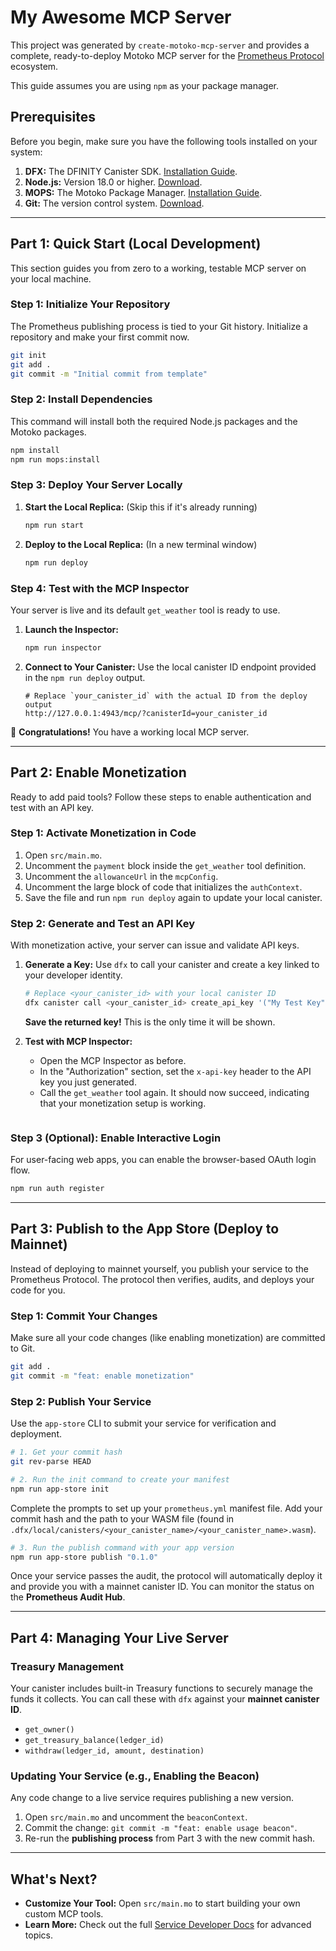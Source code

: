 # My Awesome MCP Server

This project was generated by `create-motoko-mcp-server` and provides a complete, ready-to-deploy Motoko MCP server for the [Prometheus Protocol](https://prometheusprotocol.org) ecosystem.

This guide assumes you are using `npm` as your package manager.

## Prerequisites

Before you begin, make sure you have the following tools installed on your system:

1.  **DFX:** The DFINITY Canister SDK. [Installation Guide](https://internetcomputer.org/docs/current/developer-docs/setup/install/).
2.  **Node.js:** Version 18.0 or higher. [Download](https://nodejs.org/).
3.  **MOPS:** The Motoko Package Manager. [Installation Guide](https://mops.one/docs/install).
4.  **Git:** The version control system. [Download](https://git-scm.com/).

---

## Part 1: Quick Start (Local Development)

This section guides you from zero to a working, testable MCP server on your local machine.

### Step 1: Initialize Your Repository

The Prometheus publishing process is tied to your Git history. Initialize a repository and make your first commit now.

```bash
git init
git add .
git commit -m "Initial commit from template"
```

### Step 2: Install Dependencies

This command will install both the required Node.js packages and the Motoko packages.

```bash
npm install
npm run mops:install
```

### Step 3: Deploy Your Server Locally

1.  **Start the Local Replica:** (Skip this if it's already running)
    ```bash
    npm run start
    ```
2.  **Deploy to the Local Replica:** (In a new terminal window)
    ```bash
    npm run deploy
    ```

### Step 4: Test with the MCP Inspector

Your server is live and its default `get_weather` tool is ready to use.

1.  **Launch the Inspector:**
    ```bash
    npm run inspector
    ```
2.  **Connect to Your Canister:** Use the local canister ID endpoint provided in the `npm run deploy` output.
    ```
    # Replace `your_canister_id` with the actual ID from the deploy output
    http://127.0.0.1:4943/mcp/?canisterId=your_canister_id
    ```
🎉 **Congratulations!** You have a working local MCP server.

---

## Part 2: Enable Monetization

Ready to add paid tools? Follow these steps to enable authentication and test with an API key.

### Step 1: Activate Monetization in Code

1.  Open `src/main.mo`.
2.  Uncomment the `payment` block inside the `get_weather` tool definition.
3.  Uncomment the `allowanceUrl` in the `mcpConfig`.
4.  Uncomment the large block of code that initializes the `authContext`.
5.  Save the file and run `npm run deploy` again to update your local canister.

### Step 2: Generate and Test an API Key

With monetization active, your server can issue and validate API keys.

1.  **Generate a Key:** Use `dfx` to call your canister and create a key linked to your developer identity.
    ```bash
    # Replace <your_canister_id> with your local canister ID
    dfx canister call <your_canister_id> create_api_key '("My Test Key")'
    ```
    **Save the returned key!** This is the only time it will be shown.

2.  **Test with MCP Inspector:**
    -   Open the MCP Inspector as before.
    -   In the "Authorization" section, set the `x-api-key` header to the API key you just generated.
    -   Call the `get_weather` tool again. It should now succeed, indicating that your monetization setup is working.
    ```

### Step 3 (Optional): Enable Interactive Login

For user-facing web apps, you can enable the browser-based OAuth login flow.
```bash
npm run auth register
```

---

## Part 3: Publish to the App Store (Deploy to Mainnet)

Instead of deploying to mainnet yourself, you publish your service to the Prometheus Protocol. The protocol then verifies, audits, and deploys your code for you.

### Step 1: Commit Your Changes

Make sure all your code changes (like enabling monetization) are committed to Git.

```bash
git add .
git commit -m "feat: enable monetization"
```

### Step 2: Publish Your Service

Use the `app-store` CLI to submit your service for verification and deployment.

```bash
# 1. Get your commit hash
git rev-parse HEAD
```

```bash
# 2. Run the init command to create your manifest
npm run app-store init 
```

Complete the prompts to set up your `prometheus.yml` manifest file.
Add your commit hash and the path to your WASM file (found in `.dfx/local/canisters/<your_canister_name>/<your_canister_name>.wasm`).

```bash
# 3. Run the publish command with your app version
npm run app-store publish "0.1.0"
```

Once your service passes the audit, the protocol will automatically deploy it and provide you with a mainnet canister ID. You can monitor the status on the **Prometheus Audit Hub**.

---

## Part 4: Managing Your Live Server

### Treasury Management

Your canister includes built-in Treasury functions to securely manage the funds it collects. You can call these with `dfx` against your **mainnet canister ID**.

-   `get_owner()`
-   `get_treasury_balance(ledger_id)`
-   `withdraw(ledger_id, amount, destination)`

### Updating Your Service (e.g., Enabling the Beacon)

Any code change to a live service requires publishing a new version.

1.  Open `src/main.mo` and uncomment the `beaconContext`.
2.  Commit the change: `git commit -m "feat: enable usage beacon"`.
3.  Re-run the **publishing process** from Part 3 with the new commit hash.

---

## What's Next?

-   **Customize Your Tool:** Open `src/main.mo` to start building your own custom MCP tools.
-   **Learn More:** Check out the full [Service Developer Docs](https://prometheusprotocol.org/docs) for advanced topics.